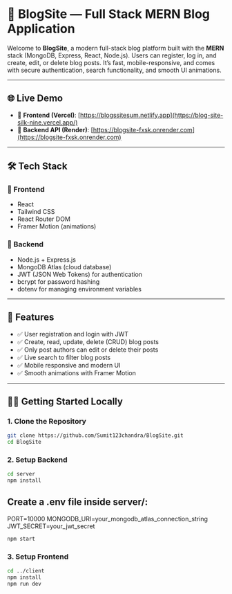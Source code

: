 # 📝 BlogSite — Full Stack MERN Blog Application

Welcome to **BlogSite**, a modern full-stack blog platform built with the **MERN** stack (MongoDB, Express, React, Node.js). Users can register, log in, and create, edit, or delete blog posts. It’s fast, mobile-responsive, and comes with secure authentication, search functionality, and smooth UI animations.

---

## 🌐 Live Demo

- 🔗 **Frontend (Vercel)**: [https://blogssitesum.netlify.app](https://blog-site-silk-nine.vercel.app/)
- 🔗 **Backend API (Render)**: [https://blogsite-fxsk.onrender.com](https://blogsite-fxsk.onrender.com)

---

## 🛠️ Tech Stack

### 🚀 Frontend
- React
- Tailwind CSS
- React Router DOM
- Framer Motion (animations)

### 🧠 Backend
- Node.js + Express.js
- MongoDB Atlas (cloud database)
- JWT (JSON Web Tokens) for authentication
- bcrypt for password hashing
- dotenv for managing environment variables

---

## 🔐 Features

- ✅ User registration and login with JWT
- ✅ Create, read, update, delete (CRUD) blog posts
- ✅ Only post authors can edit or delete their posts
- ✅ Live search to filter blog posts
- ✅ Mobile responsive and modern UI
- ✅ Smooth animations with Framer Motion

---

## 🧑‍💻 Getting Started Locally

### 1. Clone the Repository

```bash
git clone https://github.com/Sumit123chandra/BlogSite.git
cd BlogSite
```

### 2. Setup Backend

```bash
cd server
npm install
```

## Create a .env file inside server/:

PORT=10000
MONGODB_URI=your_mongodb_atlas_connection_string
JWT_SECRET=your_jwt_secret
```bash
npm start
```

### 3. Setup Frontend

```bash
cd ../client
npm install
npm run dev
```
